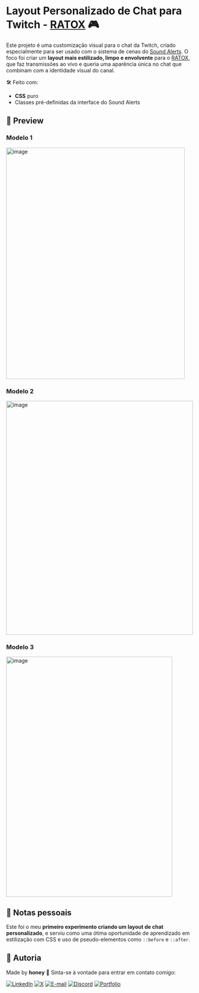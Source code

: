 # Layout Personalizado de Chat para Twitch - [RATOX](https://www.twitch.tv/ratox) 🎮

Este projeto é uma customização visual para o chat da Twitch, criado especialmente para ser usado com o sistema de cenas do [Sound Alerts](https://dashboard.soundalerts.com/scenes/new). O foco foi criar um **layout mais estilizado, limpo e envolvente** para o [RATOX](https://www.twitch.tv/ratox), que faz transmissões ao vivo e queria uma aparência única no chat que combinam com a identidade visual do canal.

🛠️ Feito com:  
- **CSS** puro  
- Classes pré-definidas da interface do Sound Alerts

## 📸 Preview

### Modelo 1
<img width="482" height="624" alt="image" src="https://github.com/user-attachments/assets/9c6e4191-4bb5-4431-a739-6b686139a48c" />


### Modelo 2
<img width="504" height="631" alt="image" src="https://github.com/user-attachments/assets/8d958bc0-40ad-455a-bf4e-531d6db13f5e" />


### Modelo 3
<img width="448" height="648" alt="image" src="https://github.com/user-attachments/assets/453d0d40-a560-45ec-9604-4a420e291b2d" />


## 💬 Notas pessoais

Este foi o meu **primeiro experimento criando um layout de chat personalizado**, e serviu como uma ótima oportunidade de aprendizado em estilização com CSS e uso de pseudo-elementos como `::before` e `::after`.

## 💛 Autoria

Made by **honey** 🐝
Sinta-se à vontade para entrar em contato comigo:

[![LinkedIn](https://img.shields.io/badge/-LinkedIn-000?style=for-the-badge&logo=linkedin&logoColor=ffe100&color:FFF)](https://www.linkedin.com/in/mell-teixeira03/)
[![X](https://img.shields.io/badge/X-000?style=for-the-badge&logo=x&logoColor=ffe100)](https://x.com/honeydev__)
[![E-mail](https://img.shields.io/badge/-Email-000?style=for-the-badge&logo=protonmail&logoColor=ffe100)](mailto:honeydev25@proton.me)
[![Discord](https://img.shields.io/badge/Discord-000?style=for-the-badge&logo=discord&logoColor=ffe100)](https://discord.com/channels/@honeyz___/)
[![Portfolio](https://img.shields.io/badge/Portfolio-000?style=for-the-badge&logo=todoist&logoColor=ffe100&color:FFF)](https://honeyz0.github.io/portfolio-CV-Mell/)


